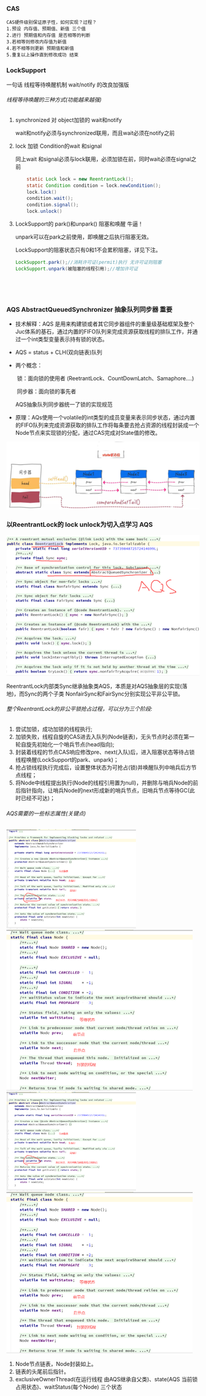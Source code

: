 ### CAS

 	CAS硬件级别保证原子性，如何实现？过程？
	1.预设 内存值、预期值、新值 三个值
	2.进行 预期值和内存值 是否相等的判断
	3.若相等则修改内存值为新值
	4.若不相等则更新 预期值和新值 
	5.重复以上操作直到修改成功 结束



### LockSupport

一句话 线程等待唤醒机制 wait/notify 的改良加强版

###### 线程等待唤醒的三种方式(功能越来越强)

1.  synchronized 对 object加锁的 wait和notify 

    wait和notify必须与synchronized联用，而且wait必须在notify之前

2.  lock 加锁 Condition的wait 和signal

    同上wait 和signal必须与lock联用，必须加锁在前，同时wait必须在signal之前

    ```java
        static Lock lock = new ReentrantLock();
        static Condition condition = lock.newCondition();
    	lock.lock()
    	condition.wait();
        condition.signal();
    	lock.unlock()
    ```

3.  LockSupport的 park()和unpark() 阻塞和唤醒  牛逼！

    unpark可以在park之前使用，即唤醒之后执行阻塞无效。

    LockSupport的阻塞状态只有0和1不会累积阻塞，详见下注。

    ```java
    LockSupport.park();//消耗许可证(permit)执行 无许可证则阻塞
    LockSupport.unpark(被阻塞的线程引用);//增加许可证
    ```

​	

[^LockSupport]: 该类与使用它的每个线程关联一个许可证（在[`Semaphore`](https://www.apiref.com/java11-zh/java.base/java/util/concurrent/Semaphore.html)类的意义上）。 如果许可证可用，将立即返回`park` ，并在此过程中消费; 否则*可能会*阻止。 如果尚未提供许可，则致电`unpark`获得许可。 （与Semaphores不同，许可证不会累积。最多只有一个。）

​		

### AQS	AbstractQueuedSynchronizer 抽象队列同步器 重要

-   技术解释：AQS 是用来构建锁或者其它同步器组件的重量级基础框架及整个Juc体系的基石，通过内置的FIFO队列来完成资源获取线程的排队工作，并通过一个int类型变量表示持有锁的状态。

-   AQS = status + CLH(双向链表)队列

-   两个概念：

    ​	锁：面向锁的使用者 (ReetrantLock、CountDownLatch、Samaphore....)

    ​	同步器：面向锁的事先者

    AQS抽象队列同步器统一了锁的实现规范

-   原理：AQs使用一个volatile的int类型的成员变量来表示同步状态，通过内置的FIFO队列来完成资源获取的排队工作将每条要去抢占资源的线程封装成一个Node节点来实现锁的分配，通过CAS完成对State值的修改。

![微信图片_20201129172644](..\cacheImg\微信图片_20201129172644.png)



### 以ReentrantLock的 lock unlock为切入点学习 AQS

<img src="..\cacheImg\微信图片_20201129182333.png" alt="微信图片_20201129182333" style="zoom:50%;" />

ReentrantLock内部类Sync继承抽象类AQS，本质是对AQS抽象层的实现(落地)，而Sync的两个子类 NonfairSync和FairSync分别实现公平非公平锁。

###### 整个ReentrantLock的非公平锁抢占过程，可以分为三个阶段:

1.  尝试加锁，成功加锁的线程执行;
2.  加锁失败，线程自旋的CAS进去入队列(Node链表)，无头节点时必须在第一轮自旋先初始化一个哨兵节点(head指向);
3.  封装着线程的节点CAS响应修改pre、next(入队)后，进入阻塞状态等待占锁线程唤醒(LockSupport的park、unpark)；
4.  抢占锁线程执行完成后，设置整体状态为可抢占(锁)并唤醒队列中哨兵后方节点线程；
5.  将Node中线程提出执行(Node的线程引用置为null)，并删除与哨兵Node的前后指针指向，让哨兵Node的next形成新的哨兵节点，旧哨兵节点等待GC(此时已经不可达)；

###### AQS需要的一些标志属性(关键点)

<img src="..\cacheImg\微信图片_20201201213256.png" alt="微信图片_20201201213256" style="zoom: 33%;" /><img src="..\cacheImg\微信图片_20201201213600.png" alt="微信图片_20201201213600" style="zoom:50%;" /><img src="..\cacheImg\微信图片_20201201213256.png" alt="微信图片_20201201213256" style="zoom: 33%;" /><img src="..\cacheImg\微信图片_20201201213600.png" alt="微信图片_20201201213600" style="zoom:50%;" />

1.  Node节点链表，Node封装如上。
2.  链表的头尾前后指针。
3.  exclusiveOwnerThread(在运行线程 由AQS继承自父类)、state(AQS 当前锁占用状态)、waitStatus(每个Node) 三个状态

